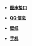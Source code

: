 <!-- docs/_sidebar.md -->

- [**图床接口**](/img/index.md)

- [**QQ 信息**](/qq/index.md)

- [**壁纸**](/wall/index.md)

- [**手机**](/mobile/index.md)
